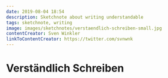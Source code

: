 ```yaml
---
date: 2019-08-04 18:54
description: Sketchnote about writing understandable
tags: sketchnote, writing
image: images/sketchnotes/verstaendlich-schreiben-small.jpg
contentCreator: Sven Winkler
linkToContentCreator: https://twitter.com/svnwnk
---
```


# Verständlich Schreiben

